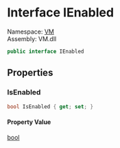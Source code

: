 # Interface IEnabled

Namespace: [VM](VM.md)  
Assembly: VM.dll  

```csharp
public interface IEnabled
```

## Properties

### IsEnabled

```csharp
bool IsEnabled { get; set; }
```

#### Property Value

 [bool](https://learn.microsoft.com/dotnet/api/system.boolean)



